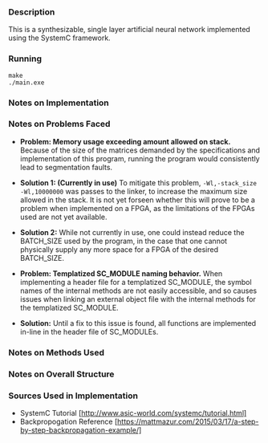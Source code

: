### Description
This is a synthesizable, single layer artificial neural network implemented using the SystemC framework.

### Running
```
make
./main.exe
```

### Notes on Implementation



### Notes on Problems Faced

+ **Problem: Memory usage exceeding amount allowed on stack.** Because of the size of the matrices demanded by the specifications and implementation of this program, running the program would consistently lead to segmentation faults.
+ **Solution 1: (Currently in use)** To mitigate this problem, `-Wl,-stack_size -Wl,10000000` was passes to the linker, to increase the maximum size allowed in the stack. It is not yet forseen whether this will prove to be a problem when implemented on a FPGA, as the limitations of the FPGAs used are not yet available.
+ **Solution 2:** While not currently in use, one could instead reduce the BATCH_SIZE used by the program, in the case that one cannot physically supply any more space for a FPGA of the desired BATCH_SIZE.

+ **Problem: Templatized SC_MODULE naming behavior.** When implementing a header file for a templatized SC_MODULE, the symbol names of the internal methods are not easily accessible, and so causes issues when linking an external object file with the internal methods for the templatized SC_MODULE.
+ **Solution:** Until a fix to this issue is found, all functions are implemented in-line in the header file of SC_MODULEs.

### Notes on Methods Used



### Notes on Overall Structure



### Sources Used in Implementation

+ SystemC Tutorial [http://www.asic-world.com/systemc/tutorial.html]
+ Backpropogation Reference [https://mattmazur.com/2015/03/17/a-step-by-step-backpropagation-example/]
